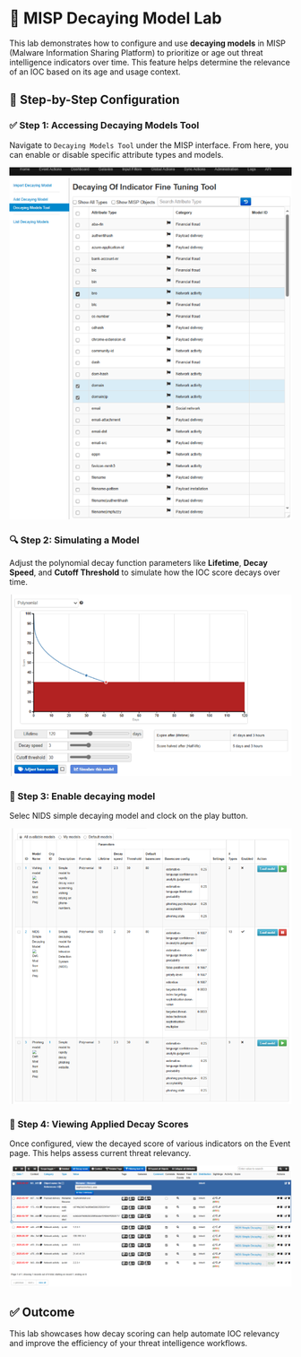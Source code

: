 
# 🧠 MISP Decaying Model Lab

This lab demonstrates how to configure and use **decaying models** in MISP (Malware Information Sharing Platform) to prioritize or age out threat intelligence indicators over time. This feature helps determine the relevance of an IOC based on its age and usage context.

## 🔧 Step-by-Step Configuration

### ✅ Step 1: Accessing Decaying Models Tool
Navigate to `Decaying Models Tool` under the MISP interface. From here, you can enable or disable specific attribute types and models.

![Decaying Models Tool](screenshots/misp-decayingmodel.png)

### 🔍 Step 2: Simulating a Model
Adjust the polynomial decay function parameters like **Lifetime**, **Decay Speed**, and **Cutoff Threshold** to simulate how the IOC score decays over time.

![Decay Curve Simulation](screenshots/misp-polynomial.png)

### 🧩 Step 3: Enable decaying model 
Selec NIDS simple decaying model and clock on the play button.

![Available Decaying Models](screenshots/misp-enable-decaying.png)

### 🔬 Step 4: Viewing Applied Decay Scores
Once configured, view the decayed score of various indicators on the Event page. This helps assess current threat relevancy.

![Decay Scores in Events](screeshots/misp-decaying-result.png)


## ✅ Outcome
This lab showcases how decay scoring can help automate IOC relevancy and improve the efficiency of your threat intelligence workflows.
